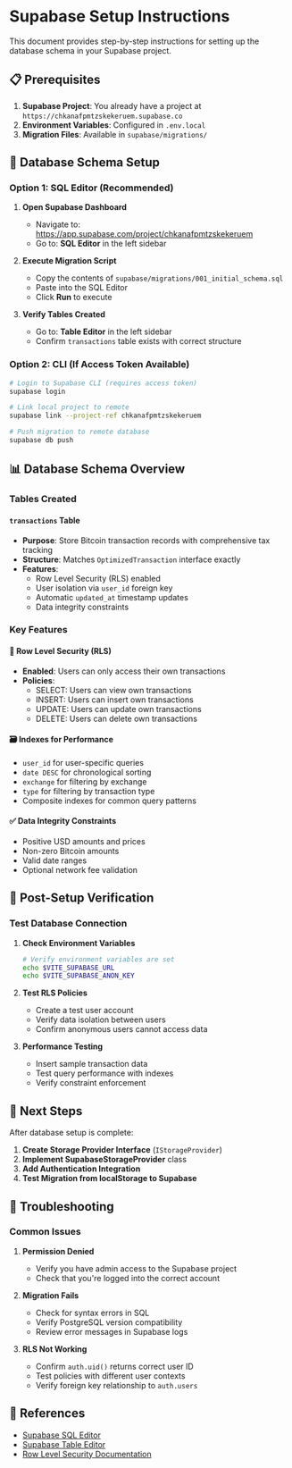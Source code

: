 # Supabase Setup Instructions

This document provides step-by-step instructions for setting up the database schema in your Supabase project.

## 📋 Prerequisites

1. **Supabase Project**: You already have a project at `https://chkanafpmtzskekeruem.supabase.co`
2. **Environment Variables**: Configured in `.env.local`
3. **Migration Files**: Available in `supabase/migrations/`

## 🚀 Database Schema Setup

### Option 1: SQL Editor (Recommended)

1. **Open Supabase Dashboard**
   - Navigate to: https://app.supabase.com/project/chkanafpmtzskekeruem
   - Go to: **SQL Editor** in the left sidebar

2. **Execute Migration Script**
   - Copy the contents of `supabase/migrations/001_initial_schema.sql`
   - Paste into the SQL Editor
   - Click **Run** to execute

3. **Verify Tables Created**
   - Go to: **Table Editor** in the left sidebar
   - Confirm `transactions` table exists with correct structure

### Option 2: CLI (If Access Token Available)

```bash
# Login to Supabase CLI (requires access token)
supabase login

# Link local project to remote
supabase link --project-ref chkanafpmtzskekeruem

# Push migration to remote database
supabase db push
```

## 📊 Database Schema Overview

### Tables Created

#### `transactions` Table

- **Purpose**: Store Bitcoin transaction records with comprehensive tax tracking
- **Structure**: Matches `OptimizedTransaction` interface exactly
- **Features**:
  - Row Level Security (RLS) enabled
  - User isolation via `user_id` foreign key
  - Automatic `updated_at` timestamp updates
  - Data integrity constraints

### Key Features

#### 🔐 Row Level Security (RLS)

- **Enabled**: Users can only access their own transactions
- **Policies**:
  - SELECT: Users can view own transactions
  - INSERT: Users can insert own transactions
  - UPDATE: Users can update own transactions
  - DELETE: Users can delete own transactions

#### 🗃️ Indexes for Performance

- `user_id` for user-specific queries
- `date DESC` for chronological sorting
- `exchange` for filtering by exchange
- `type` for filtering by transaction type
- Composite indexes for common query patterns

#### ✅ Data Integrity Constraints

- Positive USD amounts and prices
- Non-zero Bitcoin amounts
- Valid date ranges
- Optional network fee validation

## 🔧 Post-Setup Verification

### Test Database Connection

1. **Check Environment Variables**

   ```bash
   # Verify environment variables are set
   echo $VITE_SUPABASE_URL
   echo $VITE_SUPABASE_ANON_KEY
   ```

2. **Test RLS Policies**
   - Create a test user account
   - Verify data isolation between users
   - Confirm anonymous users cannot access data

3. **Performance Testing**
   - Insert sample transaction data
   - Test query performance with indexes
   - Verify constraint enforcement

## 🚀 Next Steps

After database setup is complete:

1. **Create Storage Provider Interface** (`IStorageProvider`)
2. **Implement SupabaseStorageProvider** class
3. **Add Authentication Integration**
4. **Test Migration from localStorage to Supabase**

## 🐛 Troubleshooting

### Common Issues

1. **Permission Denied**
   - Verify you have admin access to the Supabase project
   - Check that you're logged into the correct account

2. **Migration Fails**
   - Check for syntax errors in SQL
   - Verify PostgreSQL version compatibility
   - Review error messages in Supabase logs

3. **RLS Not Working**
   - Confirm `auth.uid()` returns correct user ID
   - Test policies with different user contexts
   - Verify foreign key relationship to `auth.users`

## 📖 References

- [Supabase SQL Editor](https://app.supabase.com/project/chkanafpmtzskekeruem/sql)
- [Supabase Table Editor](https://app.supabase.com/project/chkanafpmtzskekeruem/editor)
- [Row Level Security Documentation](https://supabase.com/docs/guides/auth/row-level-security)
